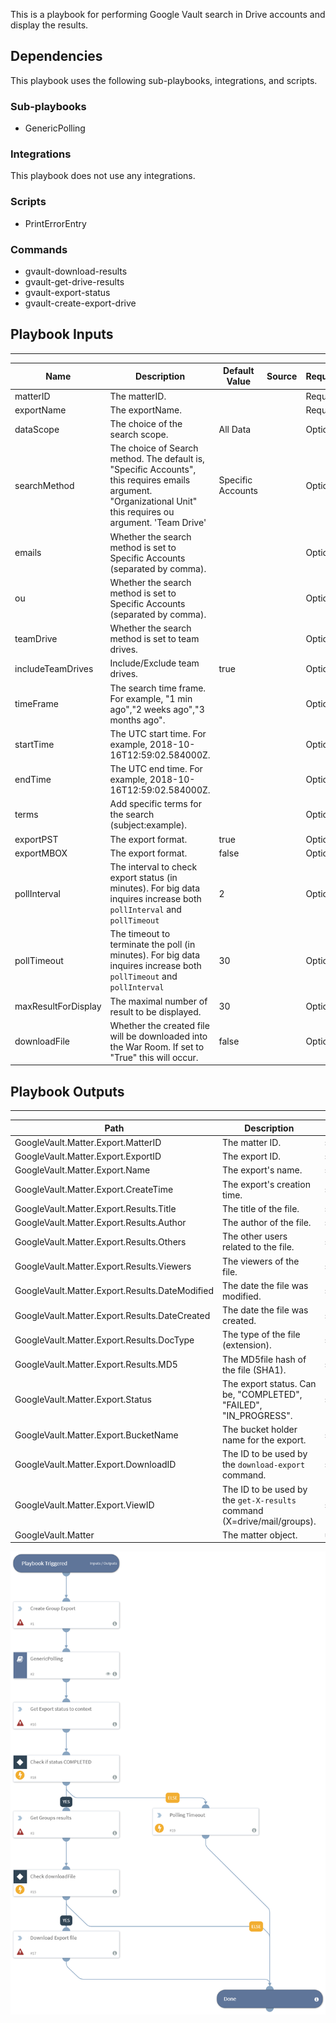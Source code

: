 This is a playbook for performing Google Vault search in Drive accounts and display the results.

## Dependencies
This playbook uses the following sub-playbooks, integrations, and scripts.

### Sub-playbooks
* GenericPolling

### Integrations
This playbook does not use any integrations.

### Scripts
* PrintErrorEntry

### Commands
* gvault-download-results
* gvault-get-drive-results
* gvault-export-status
* gvault-create-export-drive

## Playbook Inputs
---

| **Name** | **Description** | **Default Value** | **Source** | **Required** |
| --- | --- | --- | --- | --- |
| matterID | The matterID. |  |  | Required |
| exportName | The exportName. |  |  | Required |
| dataScope | The choice of the search scope. | All Data |  | Optional |
| searchMethod | The choice of Search method. The default is, "Specific Accounts", this requires emails argument. "Organizational Unit" this requires ou argument. 'Team Drive' | Specific Accounts |  | Optional |
| emails | Whether the search method is set to Specific Accounts (separated by comma). |  |  | Optional |
| ou | Whether the search method is set to Specific Accounts (separated by comma). |  |  | Optional |
| teamDrive | Whether the search method is set to team drives. |  |  | Optional |
| includeTeamDrives | Include/Exclude team drives. | true |  | Optional |
| timeFrame | The search time frame. For example, "1 min ago","2 weeks ago","3 months ago". |  |  | Optional |
| startTime | The UTC start time. For example, 2018-10-16T12:59:02.584000Z. |  |  | Optional |
| endTime | The UTC end time. For example, 2018-10-16T12:59:02.584000Z. |  |  | Optional |
| terms | Add specific terms for the search (subject:example). |  |  | Optional |
| exportPST | The export format. | true |  | Optional |
| exportMBOX | The export format. | false |  | Optional |
| pollInterval | The interval to check export status (in minutes). For big data inquires increase both `pollInterval` and `pollTimeout` | 2 |  | Optional |
| pollTimeout | The timeout to terminate the poll (in minutes). For big data inquires increase both `pollTimeout` and `pollInterval` | 30 |  | Optional |
| maxResultForDisplay | The maximal number of result to be displayed. | 30 |  | Optional |
| downloadFile | Whether the created file will be downloaded into the War Room. If set to "True" this will occur. | false |  | Optional |

## Playbook Outputs
---

| **Path** | **Description** | **Type** |
| --- | --- | --- |
| GoogleVault.Matter.Export.MatterID | The matter ID. | string |
| GoogleVault.Matter.Export.ExportID | The export ID. | string |
| GoogleVault.Matter.Export.Name | The export's name. | string |
| GoogleVault.Matter.Export.CreateTime | The export's creation time. | string |
| GoogleVault.Matter.Export.Results.Title | The title of the file. | string |
| GoogleVault.Matter.Export.Results.Author | The author of the file. | string |
| GoogleVault.Matter.Export.Results.Others | The other users related to the file. | string |
| GoogleVault.Matter.Export.Results.Viewers | The viewers of the file. | string |
| GoogleVault.Matter.Export.Results.DateModified | The date the file was modified. | string |
| GoogleVault.Matter.Export.Results.DateCreated | The date the file was created. | string |
| GoogleVault.Matter.Export.Results.DocType | The type of the file (extension). | string |
| GoogleVault.Matter.Export.Results.MD5 | The MD5file hash of the file (SHA1). | string |
| GoogleVault.Matter.Export.Status | The export status. Can be, "COMPLETED", "FAILED", "IN_PROGRESS". | string |
| GoogleVault.Matter.Export.BucketName | The bucket holder name for the export. | string |
| GoogleVault.Matter.Export.DownloadID | The ID to be used by the `download-export` command. | string |
| GoogleVault.Matter.Export.ViewID | The ID to be used by the `get-X-results` command (X=drive/mail/groups). | string |
| GoogleVault.Matter | The matter object. | unknown |

![GVault_Search_Groups](https://github.com/ElazarK/content-docs/blob/master/images/playbooks/Google_Vault_Search_Groups.png)
